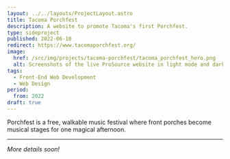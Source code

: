 ```yaml
---
layout: ../../layouts/ProjectLayout.astro
title: Tacoma Porchfest
description: A website to promote Tacoma's first Porchfest.
type: sideproject
published: 2022-06-10
redirect: https://www.tacomaporchfest.org/
image:
  href: /src/img/projects/tacoma-porchfest/tacoma_porchfest_hero.png
  alt: Screenshots of the live ProSource website in light mode and dark mode color schemes.
tags: 
  - Front-End Web Development
  - Web Design
period:
  from: 2022
draft: true
---
```


Porchfest is a free, walkable music festival where front porches become musical stages for one magical afternoon.

***

*More details soon!*
